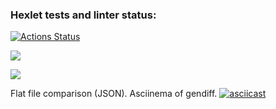 ### Hexlet tests and linter status:
[![Actions Status](https://github.com/Maiiiiiiiiia/frontend-project-46/workflows/hexlet-check/badge.svg)](https://github.com/Maiiiiiiiiia/frontend-project-46/actions)

<a href="https://codeclimate.com/github/Maiiiiiiiiia/frontend-project-46/maintainability"><img src="https://api.codeclimate.com/v1/badges/84bedb20b0f70955d08f/maintainability" /></a>

<a href="https://codeclimate.com/github/Maiiiiiiiiia/frontend-project-46/test_coverage"><img src="https://api.codeclimate.com/v1/badges/84bedb20b0f70955d08f/test_coverage" /></a>

Flat file comparison (JSON). Asciinema of gendiff.
[![asciicast](https://asciinema.org/a/IKKzLopEzLmMRpLydOSXZ6RxL.svg)](https://asciinema.org/a/IKKzLopEzLmMRpLydOSXZ6RxL)